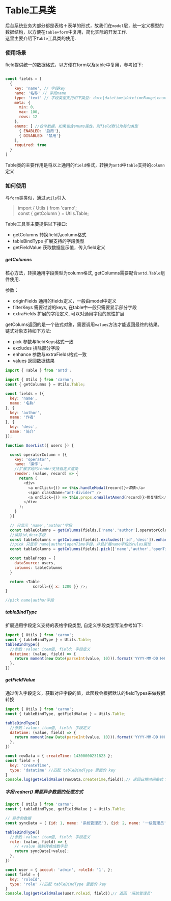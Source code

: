 # Table工具类

后台系统业务大部分都是表格＋表单的形式，故我们在`model`层，统一定义模型的数据结构，以方便在`table+form`中复用，简化实际的开发工作.  
这里主要介绍下`Table`工具类的使用.

### 使用场景
field提供统一的数据格式，以方便在form以及table中复用，参考如下:

``` javascript

const fields = [
  {
    key: 'name', // 字段key
    name: '名称' // 字段name
    type: 'text' // 字段类型支持如下类型: date|datetime|datetimeRange|enum|boolean|number|textarea|text
    meta: {
      min: 0,
      max: 100,
      rows: 12
    },
    enums: [ //枚举数据，如果包含enums属性，则field默认为每句类型
      { ENABLED: '启用'},
      { DISABLED: '禁用'}
    ], 
    required: true
  }
]

```

Table类的主要作用是将以上通用的`field`格式，转换为`antd`中`table`支持的`column`定义

### 如何使用

与`form`类类似，通过`utils`引入

> import { Utils } from 'carno';  
> const { getColumn } = Utils.Table;

Table工具类主要提供以下接口:

- getColumns 转换field为column格式
- tableBindType 扩展支持的字段类型
- getFieldValue 获取数据显示值，传入field定义

##### getColumns
核心方法，转换通用字段类型为column格式, getColumns需要配合`antd.Table`组件使用.

参数：

- originFields 通用的fields定义，一般由model中定义
- filterKeys 需要过滤的keys, 在table中一般只需要显示部分字段
- extraFields 扩展的字段定义, 可以对通用字段的属性扩展

getColums返回的是一个链式对象，需要调用`values`方法才能返回最终的结果。
链式对象支持如下方法:

- pick 参数与fieldKeys格式一致
- excludes 排除部分字段
- enhance 参数与extraFields格式一致
- values 返回数据结果

```javascript 
import { Table } from 'antd';

import { Utils } from 'carno';
const { getColumns } = Utils.Table;

const fields = [{
  key: 'name',
  name: '名称'
}, {
  key: 'author',
  name: '作者'
}, {
  key: 'desc',
  name: '简介'
}];

function UserList({ users }) {

  const operatorColumn = [{
    key: 'operator',
    name: '操作',
    //扩展字段的render支持自定义渲染
    render: (value, record) => {
      return (
        <div>
          <a onClick={() => this.handleModal(record)}>详情</a>
          <span className="ant-divider" />
          <a onClick={() => this.props.onWalletAmend(record)}>修复钱包</a>
        </div>
      );
    }
  }]

  // 只显示 'name','author'字段
  const tableColumns = getColumns(fields,['name','author'],operatorColumn).values();
  //排除id,desc字段
  const tableColumns = getColumns(fields).excludes(['id','desc']).enhance(operatorColumn).values();
  //pick 只显示 name|author|openTime字段，并且扩展name字段的rules属性
  const tableColumns = getColumns(fields).pick(['name','author','openTime']).enhance(operatorColumn).values();

  const tableProps = {
    dataSource: users,
    columns: tableColumns
  }

  return <Table
            scroll={{ x: 1200 }} />;
}

//pick name|author字段


```

##### tableBindType

扩展通用字段定义支持的表格字段类型, 自定义字段类型写法参考如下:

```javascript
import { Utils } from 'carno';
const { tableBindType } = Utils.Table;
tableBindType({
  //参数：value: item值, field: 字段定义
  datetime: (value, field) => {
    return moment(new Date(parseInt(value, 10))).format('YYYY-MM-DD HH:mm:ss');
  },
})

```

##### getFieldValue

通过传入字段定义，获取对应字段的值，此函数会根据默认的fieldTypes来做数据转换

```javascript
import { Utils } from 'carno';
const { tableBindType, getFieldValue } = Utils.Table;

tableBindType({
  //参数：value: item值, field: 字段定义
  datetime: (value, field) => {
    return moment(new Date(parseInt(value, 10))).format('YYYY-MM-DD HH:mm:ss');
  },
})

const rowData = { createTime: 14300000231823 };
const field = {
  key: 'createTime',
  type: 'datatime' //匹配 tableBindType 里面的 key
}
console.log(getFieldValue(rowData.createTime,field));// 返回日期时间格式：2017-12-12 10:10:10

```


##### 字段 redner() 需要异步数据的处理方式

```javascript
import { Utils } from 'carno';
const { tableBindType, getFieldValue } = Utils.Table;

// 异步的数据
const syncData = [ {id: 1, name: '系统管理员'}, {id: 2, name: '一级管理员'}];

tableBindType({
  //参数：value: item值, field: 字段定义
  role: (value, field) => {
  	// +value 强制转换成数字型
    return syncData[+value];
  },
})

const user = { accout: 'admin', roleId: '1', };
const field = {
  key: 'roleId',
  type: 'role' //匹配 tableBindType 里面的 key
}
console.log(getFieldValue(user.roleId, field));// 返回 '系统管理员'

```
